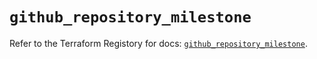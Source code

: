 # `github_repository_milestone`

Refer to the Terraform Registory for docs: [`github_repository_milestone`](https://registry.terraform.io/providers/integrations/github/5.43.0/docs/resources/repository_milestone).

